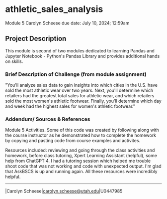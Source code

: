 # athletic_sales_analysis
Module 5
Carolyn Scheese
due date: July 10, 2024;  12:59am

## Project Description 
This module is second of two modules dedicated to learning Pandas and Jupyter Notebook - Python's Pandas Library and provides additional hands on skills. 

### Brief Description of Challenge (from module assignment)
"You'll analyze sales data to gain insights into which cities in the U.S. have sold the most athletic wear over two years. Next, you'll determine which retailers had the greatest total sales for athletic wear, and which retailers sold the most women's athletic footwear. Finally, you'll determine which day and week had the highest sales for women's athletic footwear."

### Addendum/ Sources & References
Module 5 Activities. Some of this code was created by following along with the course instructor as he demonstrated how to complete the homework by copying and pasting code from course examples and activites.

Resources included: reviewing and going through the class activities and homework, before class tutoring, Xpert Learning Assistant (helpful), some help from ChatGPT 4. I had a tutoring session which helped me trouble shoot code that was not working and code with unexpected output. I'm glad that AskBSCS is up and running again. All these resources were incredibly helpful. 

***
|Carolyn Scheese|carolyn.scheese@utah.edu|U0447985
